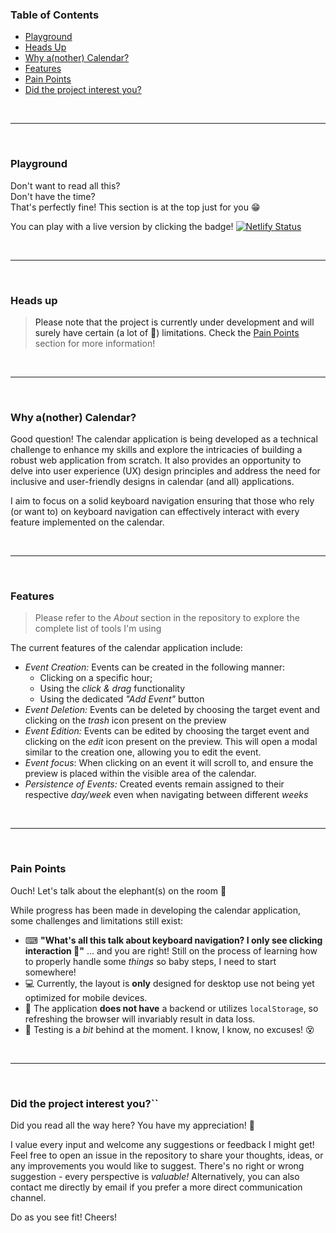 ### Table of Contents
- [Playground](#playground)
- [Heads Up](#heads-up)
- [Why a(nother) Calendar?](#why-another-calendar)
- [Features](#features)
- [Pain Points](#pain-points)
- [Did the project interest you?](#did-the-project-interest-you)

<br>

___

<br>

### <a id="playground">Playground<a/>
Don't want to read all this?<br>
Don't have the time?<br>
That's perfectly fine! This section is at the top just for you 😁

You can play with a live version by clicking the badge!  [![Netlify Status](https://api.netlify.com/api/v1/badges/f9a7f8d3-58ca-44ed-a038-ae8d2efd31a5/deploy-status)](https://calendarapp-vue.netlify.app/)

<br>

___

<br>

### <a id="heads-up">Heads up<a>
>Please note that the project is currently under development and will surely have certain (a lot of 🥴) limitations. Check the [Pain Points](#pain-points) section for more information!

<br>

___

<br>

### <a id="why-another-calendar">Why a(nother) Calendar?</a>
Good question!
The calendar application is being developed as a technical challenge to enhance my skills and explore the intricacies of building a robust web application from scratch. It also provides an opportunity to delve into user experience (UX) design principles and address the need for inclusive and user-friendly designs in calendar (and all) applications.

I aim to focus on a solid keyboard navigation ensuring that those who rely (or want to) on keyboard navigation can effectively interact with every feature implemented on the calendar. 

<br>

___

<br>

### <a id="features">Features</a>
>Please refer to the *About* section in the repository to explore the complete list of tools I'm using

The current features of the calendar application include:
- *Event Creation:* Events can be created in the following manner:
	- Clicking on a specific hour;
	- Using the *click & drag* functionality
	- Using the dedicated *"Add Event"* button
- *Event Deletion:* Events can be deleted by choosing the target event and clicking on the *trash* icon present on the preview
- *Event Edition:* Events can be edited by choosing the target event and clicking on the *edit* icon present on the preview. This will open a modal similar to the creation one, allowing you to edit the event.
- *Event focus*: When clicking on an event it will scroll to, and ensure the preview is placed within the visible area of the calendar.
- *Persistence of Events:* Created events remain assigned to their respective *day/week* even when navigating between different *weeks*

<br>

___

<br>

### <a id="pain-points">Pain Points</a>
Ouch!
Let's talk about the elephant(s) on the room 😬

While progress has been made in developing the calendar application, some challenges and limitations still exist:
- ⌨ **"What's all this talk about keyboard navigation? I only see clicking interaction 🤔"** ... and you are right! Still on the process of learning how to properly handle some *things* so baby steps, I need to start somewhere!
- 💻 Currently, the layout is **only** designed for desktop use not being yet optimized for mobile devices.
- 💾 The application **does not have** a backend or utilizes `localStorage`, so refreshing the browser will invariably result in data loss.
- 🧪 Testing is a *bit* behind at the moment. I know, I know, no excuses! 😵

<br>

___

<br>

### <a id="did-the-project-interest-you">Did the project interest you?</a>``
Did you read all the way here? You have my appreciation! 🥳

I value every input and welcome any suggestions or feedback I might get! Feel free to open an issue in the repository to share your thoughts, ideas, or any improvements you would like to suggest. There's no right or wrong suggestion - every perspective is *valuable!* Alternatively, you can also contact me directly by email if you prefer a more direct communication channel.

Do as you see fit! Cheers!
